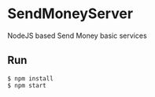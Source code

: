 # SendMoneyServer
NodeJS based Send Money basic services

## Run

    $ npm install
    $ npm start
